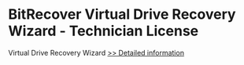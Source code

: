 # BitRecover Virtual Drive Recovery Wizard - Technician License
Virtual Drive Recovery Wizard
[>> Detailed information](https://secure.shareit.com/shareit/product.html?productid=300900429&affiliateid=200057808)